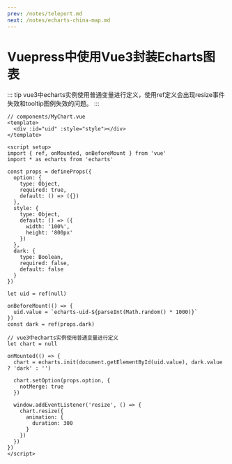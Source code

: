 ```yaml
---
prev: /notes/teleport.md
next: /notes/echarts-china-map.md
---
```

# Vuepress中使用Vue3封装Echarts图表

<myChart :option="option"
         :dark="dark" />

<myChart :option="option_bar" />

<script setup>
import { ref } from 'vue'

const dark = ref(false)
const option = ref(null)
const option_bar = ref(null)

dark.value = true

option.value = {
  title: {
    text: 'Stacked Area Chart'
  },
  tooltip: {
    trigger: 'axis',
    axisPointer: {
      type: 'cross',
      label: {
        backgroundColor: '#6a7985'
      }
    }
  },
  legend: {
    data: ['Email', 'Union Ads', 'Video Ads', 'Direct', 'Search Engine']
  },
  toolbox: {
    feature: {
      saveAsImage: {}
    }
  },
  grid: {
    left: '3%',
    right: '4%',
    bottom: '3%',
    containLabel: true
  },
  xAxis: [
    {
      type: 'category',
      boundaryGap: false,
      data: ['Mon', 'Tue', 'Wed', 'Thu', 'Fri', 'Sat', 'Sun']
    }
  ],
  yAxis: [
    {
      type: 'value'
    }
  ],
  series: [
    {
      name: 'Email',
      type: 'line',
      stack: 'Total',
      areaStyle: {},
      emphasis: {
        focus: 'series'
      },
      data: [120, 132, 101, 134, 90, 230, 210]
    },
    {
      name: 'Union Ads',
      type: 'line',
      stack: 'Total',
      areaStyle: {},
      emphasis: {
        focus: 'series'
      },
      data: [220, 182, 191, 234, 290, 330, 310]
    },
    {
      name: 'Video Ads',
      type: 'line',
      stack: 'Total',
      areaStyle: {},
      emphasis: {
        focus: 'series'
      },
      data: [150, 232, 201, 154, 190, 330, 410]
    },
    {
      name: 'Direct',
      type: 'line',
      stack: 'Total',
      areaStyle: {},
      emphasis: {
        focus: 'series'
      },
      data: [320, 332, 301, 334, 390, 330, 320]
    },
    {
      name: 'Search Engine',
      type: 'line',
      stack: 'Total',
      label: {
        show: true,
        position: 'top'
      },
      areaStyle: {},
      emphasis: {
        focus: 'series'
      },
      data: [820, 932, 901, 934, 1290, 1330, 1320]
    }
  ]
}

option_bar.value = {
      tooltip: {trigger: 'axis',axisPointer: {type: 'shadow'}},
      legend: {},
      grid: {left: '3%',right: '4%',bottom: '3%',containLabel: true},
      xAxis: {type: 'value'},
      yAxis: {type: 'category',data: ['Mon', 'Tue', 'Wed', 'Thu', 'Fri', 'Sat', 'Sun']},
      series: [
        {name: 'Direct',type: 'bar',stack: 'total',label: {show: true},emphasis:{focus: 'series'},data: [320, 302, 301, 334, 390, 330, 320]},
        {
          name: 'Mail Ad',
          type: 'bar',
          stack: 'total',
          label: {
            show: true
          },
          emphasis: {
            focus: 'series'
          },
          data: [120, 132, 101, 134, 90, 230, 210]
        },
        {
          name: 'Affiliate Ad',
          type: 'bar',
          stack: 'total',
          label: {
            show: true
          },
          emphasis: {
            focus: 'series'
          },
          data: [220, 182, 191, 234, 290, 330, 310]
        },
        {
          name: 'Video Ad',
          type: 'bar',
          stack: 'total',
          label: {
            show: true
          },
          emphasis: {
            focus: 'series'
          },
          data: [150, 212, 201, 154, 190, 330, 410]
        },
        {
          name: 'Search Engine',
          type: 'bar',
          stack: 'total',
          label: {
            show: true
          },
          emphasis: {
            focus: 'series'
          },
          data: [820, 832, 901, 934, 1290, 1330, 1320]
        }
      ]
    }
</script>

::: tip
vue3中echarts实例使用普通变量进行定义，使用ref定义会出现resize事件失效和tooltip图例失效的问题。
:::

```vue
// components/MyChart.vue
<template>
  <div :id="uid" :style="style"></div>
</template>

<script setup>
import { ref, onMounted, onBeforeMount } from 'vue'
import * as echarts from 'echarts'

const props = defineProps({
  option: {
    type: Object,
    required: true,
    default: () => ({})
  },
  style: {
    type: Object,
    default: () => ({
      width: '100%',
      height: '800px'
    })
  },
  dark: {
    type: Boolean,
    required: false,
    default: false
  }
})

let uid = ref(null)

onBeforeMount(() => {
  uid.value = `echarts-uid-${parseInt(Math.random() * 1000)}`
})
const dark = ref(props.dark)

// vue3中echarts实例使用普通变量进行定义
let chart = null

onMounted(() => {
  chart = echarts.init(document.getElementById(uid.value), dark.value ? 'dark' : '')

  chart.setOption(props.option, {
    notMerge: true
  })

  window.addEventListener('resize', () => {
    chart.resize({
      animation: {
        duration: 300
      }
    })
  })
})
</script>
```